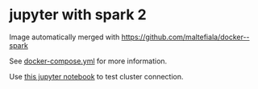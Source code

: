 jupyter with spark 2
====================

Image automatically merged with https://github.com/maltefiala/docker--spark

See [docker-compose.yml](docker-compose.yml) for more information.

Use [this jupyter notebook](Spark+Cluster+Test.ipynb) to test cluster connection.